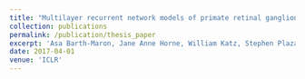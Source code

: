```yaml
---
title: "Multilayer recurrent network models of primate retinal ganglion cell responses"
collection: publications
permalink: /publication/thesis_paper
excerpt: 'Asa Barth-Maron, Jane Anne Horne, William Katz, Stephen Plaza, Louis Scheffer'
date: 2017-04-01
venue: 'ICLR'
---
```

